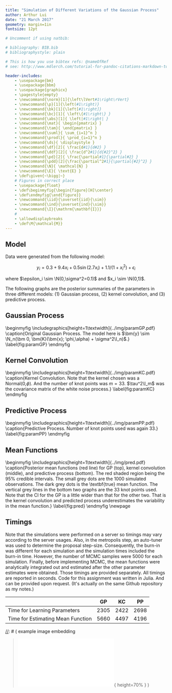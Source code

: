 ```yaml
---
title: "Simulation of Different Variations of the Gaussian Process"
author: Arthur Lui
date: "21 March 2017"
geometry: margin=1in
fontsize: 12pt

# Uncomment if using natbib:

# bibliography: BIB.bib
# bibliographystyle: plain 

# This is how you use bibtex refs: @nameOfRef
# see: http://www.mdlerch.com/tutorial-for-pandoc-citations-markdown-to-latex.html

header-includes: 
    - \usepackage{bm}
    - \usepackage{bbm}
    - \usepackage{graphicx}
    - \pagestyle{empty}
    - \newcommand{\norm}[1]{\left\lVert#1\right\rVert}
    - \newcommand{\p}[1]{\left(#1\right)}
    - \newcommand{\bk}[1]{\left[#1\right]}
    - \newcommand{\bc}[1]{ \left\{#1\right\} }
    - \newcommand{\abs}[1]{ \left|#1\right| }
    - \newcommand{\mat}{ \begin{pmatrix} }
    - \newcommand{\tam}{ \end{pmatrix} }
    - \newcommand{\suml}{ \sum_{i=1}^n }
    - \newcommand{\prodl}{ \prod_{i=1}^n }
    - \newcommand{\ds}{ \displaystyle }
    - \newcommand{\df}[2]{ \frac{d#1}{d#2} }
    - \newcommand{\ddf}[2]{ \frac{d^2#1}{d{#2}^2} }
    - \newcommand{\pd}[2]{ \frac{\partial#1}{\partial#2} }
    - \newcommand{\pdd}[2]{\frac{\partial^2#1}{\partial{#2}^2} }
    - \newcommand{\N}{ \mathcal{N} }
    - \newcommand{\E}{ \text{E} }
    - \def\given{~\bigg|~}
    # Figures in correct place
    - \usepackage{float}
    - \def\beginmyfig{\begin{figure}[H]\center}
    - \def\endmyfig{\end{figure}}
    - \newcommand{\iid}{\overset{iid}{\sim}}
    - \newcommand{\ind}{\overset{ind}{\sim}}
    - \newcommand{\I}{\mathrm{\mathbf{I}}}
    #
    - \allowdisplaybreaks
    - \def\M{\mathcal{M}}
---
```


## Model

Data were generated from the following model:

$$
y_i = 0.3 + 9.4x_i + 0.5\sin(2.7x_i) + 1.1 / (1+x_i^2) + \epsilon_i
$$

where $\epsilon_i \sim \N(0,\sigma^2=0.1)$ and $x_i \sim \N(0,1)$.

The following graphs are the posterior summaries of the parameters 
in three different models: (1) Gaussian process, (2) kernel convolution, and
(3) predictive process.


## Gaussian Process
\beginmyfig
\includegraphics[height=1\textwidth]{../img/paramGP.pdf}
\caption{Original Gaussian Process. The model here is 
$\bm{y} \sim \N_n(\bm 0, \bm{K}(\bm{x}; \phi,\alpha) + \sigma^2\I_n)$.}
\label{fig:paramGP}
\endmyfig

## Kernel Convolution
\beginmyfig
\includegraphics[height=1\textwidth]{../img/paramKC.pdf}
\caption{Kernel Convolution. Note that the kernel chosen was a
Normal(0,$\phi$). And the number of knot points was $m=33$. $\tau^2\I_m$ was
the covariance matrix of the white noise process.}
\label{fig:paramKC}
\endmyfig

## Predictive Process
\beginmyfig
\includegraphics[height=1\textwidth]{../img/paramPP.pdf}
\caption{Predictive Process. Number of knot points used was again 33.}
\label{fig:paramPP}
\endmyfig


## Mean Functions

\beginmyfig
\includegraphics[height=1\textwidth]{../img/pred.pdf}
\caption{Posterior mean functions (red line) for GP (top), kernel convolution
(middle), and predictive process (bottom). The red shaded region being the 95\%
credible intervals. The small grey dots are the 1000 simulated  observations.
The dark grey dots is the \textbf{true} mean function. The vertical grey lines
in the bottom two graphs are the 33 knot points used. Note that the CI for the GP
is a little wider than that for the other two. That is the kernel convolution
and predicted process underestimates the variability in the mean function.}
\label{fig:pred}
\endmyfig
\newpage

## Timings

Note that the simulations were performed on a server so timings may vary according
to the server usages. Also, in the metropolis step, an auto-tuner was used
to determine the proposal step-size. Consequently, the burn-in was different 
for each simulation and the simulation times included the burn-in time.
However, the number of MCMC samples were 5000 for each simulation. 
Finally, before implementing MCMC, the mean functions were analytically integrated
out and estimated after the other parameter estimates were obtained. Those
timings are provided separately. All timings are reported in seconds. Code
for this assignment was written in Julia. And can be provided upon request.
(It's actually on the same Github repository as my notes.) 

| | GP | KC | PP |
|:--- |:---:|:---:|:---:|
Time for Learning Parameters| 2305 | 2422| 2698 |
Time for Estimating Mean Function| 5660 | 4497 | 4196 |

[//]: # ( example image embedding
\beginmyfig
\includegraphics[height=0.5\textwidth]{path/to/img/img.pdf}
\caption{some caption}
\label{fig:mylabel}
% reference by: \ref{fig:mylabel}
\endmyfig
)
[//]: # ( example image embedding
> ![some caption.\label{mylabel}](path/to/img/img.pdf){ height=70% }
)

[//]: # ( example two figs side-by-side
\begin{figure*}
  \begin{minipage}{.45\linewidth}
    \centering \includegraphics[height=1\textwidth]{img1.pdf}
    \caption{some caption}
    \label{fig:myLabel1}
  \end{minipage}\hfill
  \begin{minipage}{.45\linewidth}
    \centering \includegraphics[height=1\textwidth]{img2.pdf}
    \caption{some caption}
    \label{fig:myLabel2}
  \end{minipage}
\end{figure*}
)


[//]: # (Footnotes:)


